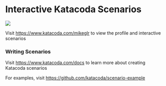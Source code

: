 # Interactive Katacoda Scenarios

[![](http://shields.katacoda.com/katacoda/mikeglr/count.svg)](https://www.katacoda.com/mikeglr "Get your profile on Katacoda.com")

Visit https://www.katacoda.com/mikeglr to view the profile and interactive scenarios

### Writing Scenarios
Visit https://www.katacoda.com/docs to learn more about creating Katacoda scenarios

For examples, visit https://github.com/katacoda/scenario-example
